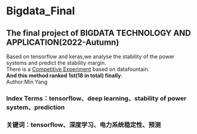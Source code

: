 # Bigdata_Final  
## The final project of BIGDATA TECHNOLOGY AND APPLICATION(2022-Autumn)  
Based on tensorflow and keras,we analyse the stability of the power systems and predict the stability margin.  
There is a [Competitive Experiment](https://www.datafountain.cn/competitions/616) based on datafountain.  
**And this method ranked 1st(18 in total) finally**.  
Author:Min Yang  
  
### Index Terms：tensorflow、deep learning、stability of power system、prediction  
### 关键词：tensorflow、深度学习、电力系统稳定性、预测
